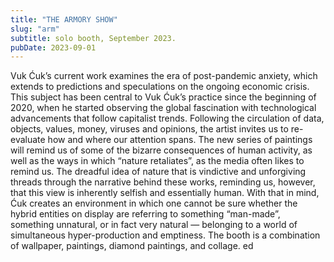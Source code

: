 ```yaml
---
title: "THE ARMORY SHOW"
slug: "arm"
subtitle: solo booth, September 2023.
pubDate: 2023-09-01
---
```

Vuk Ćuk’s current work examines the era of post-pandemic anxiety, which extends to predictions and speculations on the ongoing economic crisis. This subject has been central to Vuk Ćuk’s practice since the beginning of 2020, when he started observing the global fascination with technological advancements that follow capitalist trends. Following the circulation of data, objects, values, money, viruses and opinions, the artist invites us to re-evaluate how and where our attention spans.
The new series of paintings will remind us of some of the bizarre consequences of human activity, as well as the ways in which “nature retaliates”, as the media often likes to remind us. The dreadful idea of nature that is vindictive and unforgiving threads through the narrative behind these works, reminding us, however, that this view is inherently selfish and essentially human. With that in mind, Ćuk creates an environment in which one cannot be sure whether the hybrid entities on display are referring to something “man-made”, something unnatural, or in fact very natural — belonging to a world of simultaneous hyper-production and emptiness. The booth is a combination of wallpaper, paintings, diamond paintings, and collage. ed
